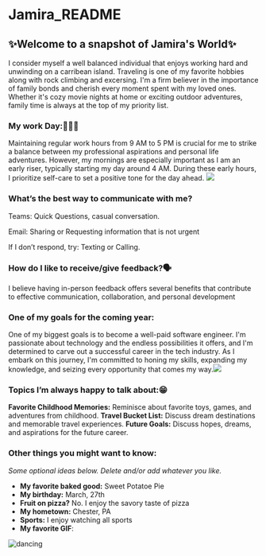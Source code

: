 # Jamira_README

## ✨Welcome to a snapshot of Jamira's World✨ 
 I consider myself a well balanced individual that enjoys working hard and unwinding on a carribean island. Traveling is one of my favorite hobbies along with rock climbing and excersing. I'm a firm believer in the importance of family bonds and cherish every moment spent with my loved ones. Whether it's cozy movie nights at home or exciting outdoor adventures, family time is always at the top of my priority list.

### My work Day:👩🏾‍💻
Maintaining regular work hours from 9 AM to 5 PM is crucial for me to strike a balance between my professional aspirations and personal life adventures. However, my mornings are especially important as I am an early riser, typically starting my day around 4 AM. During these early hours, I prioritize self-care to set a positive tone for the day ahead.
![](https://qph.cf2.quoracdn.net/main-qimg-8f663bef3e17372b76fb5804c292ae7e-lq)


### What’s the best way to communicate with me?
Teams: Quick Questions, casual conversation.

Email: Sharing or Requesting information that is not urgent

If I don’t respond, try: Texting or Calling.



	

### How do I like to receive/give feedback?🗣️
 I believe having in-person feedback offers several benefits that contribute to effective communication, collaboration, and personal development

### One of my goals for the coming year:
One of my biggest goals is to become a well-paid software engineer. I'm passionate about technology and the endless possibilities it offers, and I'm determined to carve out a successful career in the tech industry. As I embark on this journey, I'm committed to honing my skills, expanding my knowledge, and seizing every opportunity that comes my way.![](https://miro.medium.com/v2/resize:fit:1400/1*ck_FKVBFwfzt63wnzulNUQ.jpeg)

### Topics I’m always happy to talk about:😁
**Favorite Childhood Memories:** Reminisce about favorite toys, games, and adventures from childhood.
**Travel Bucket List:** Discuss dream destinations and memorable travel experiences.
**Future Goals:** Discuss hopes, dreams, and aspirations for the future  career.

### Other things you might want to know:
*Some optional ideas below. Delete and/or add whatever you like.*

* **My favorite baked good:** Sweet Potatoe Pie
* **My birthday:** March, 27th
* **Fruit on pizza?** No. I enjoy the savory taste of pizza
* **My hometown:** Chester, PA
* **Sports:** I enjoy watching all sports
* **My favorite GIF**: 

![dancing](https://media4.giphy.com/media/v1.Y2lkPTc5MGI3NjExOHh2eTBldnoyZXZxOTY1YjRoaW45ZmV6ZWdoYjl6cDcwbHJtZ3EyMiZlcD12MV9pbnRlcm5hbF9naWZfYnlfaWQmY3Q9Zw/1GrsfWBDiTN60/giphy.gif)

